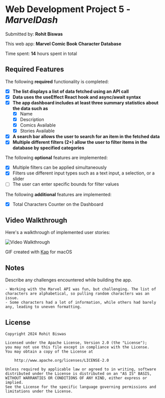 # Web Development Project 5 - _MarvelDash_

Submitted by: **Rohit Biswas**

This web app: **Marvel Comic Book Character Database**

Time spent: **14** hours spent in total

## Required Features

The following **required** functionality is completed:

- [x] **The list displays a list of data fetched using an API call**
- [x] **Data uses the useEffect React hook and async/await syntax**
- [x] **The app dashboard includes at least three summary statistics about the data such as**
  - [x] Name
  - [x] Description
  - [x] Comics Available
  - [x] Stories Available
- [x] **A search bar allows the user to search for an item in the fetched data**
- [x] **Multiple different filters (2+) allow the user to filter items in the database by specified categories**

The following **optional** features are implemented:

- [x] Multiple filters can be applied simultaneously
- [x] Filters use different input types such as a text input, a selection, or a slider
- [ ] The user can enter specific bounds for filter values

The following **additional** features are implemented:

- [x] Total Characters Counter on the Dashboard

## Video Walkthrough

Here's a walkthrough of implemented user stories:

<img src='https://i.imgur.com/bF7JHDb.gifv' title='Video Walkthrough' width='' alt='Video Walkthrough' />

<!-- Replace this with whatever GIF tool you used! -->

GIF created with [Kap](https://getkap.co/) for macOS

<!-- Recommended tools:
[Kap](https://getkap.co/) for macOS
[ScreenToGif](https://www.screentogif.com/) for Windows
[peek](https://github.com/phw/peek) for Linux. -->

## Notes

Describe any challenges encountered while building the app.

    - Working with the Marvel API was fun, but challenging. The list of characters are alphabetical, so pulling random characters was an issue.
    - Some characters had a lot of information, while others had barely any, leading to uneven formatting.

## License

    Copyright 2024 Rohit Biswas

    Licensed under the Apache License, Version 2.0 (the "License");
    you may not use this file except in compliance with the License.
    You may obtain a copy of the License at

        http://www.apache.org/licenses/LICENSE-2.0

    Unless required by applicable law or agreed to in writing, software
    distributed under the License is distributed on an "AS IS" BASIS,
    WITHOUT WARRANTIES OR CONDITIONS OF ANY KIND, either express or implied.
    See the License for the specific language governing permissions and
    limitations under the License.
